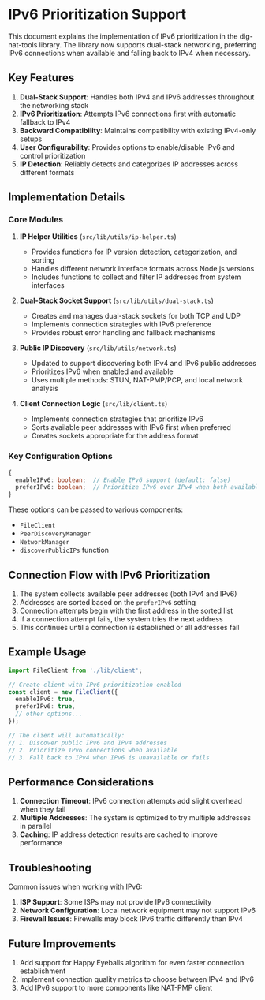# IPv6 Prioritization Support

This document explains the implementation of IPv6 prioritization in the dig-nat-tools library. The library now supports dual-stack networking, preferring IPv6 connections when available and falling back to IPv4 when necessary.

## Key Features

1. **Dual-Stack Support**: Handles both IPv4 and IPv6 addresses throughout the networking stack
2. **IPv6 Prioritization**: Attempts IPv6 connections first with automatic fallback to IPv4
3. **Backward Compatibility**: Maintains compatibility with existing IPv4-only setups
4. **User Configurability**: Provides options to enable/disable IPv6 and control prioritization
5. **IP Detection**: Reliably detects and categorizes IP addresses across different formats

## Implementation Details

### Core Modules

1. **IP Helper Utilities** (`src/lib/utils/ip-helper.ts`)
   - Provides functions for IP version detection, categorization, and sorting
   - Handles different network interface formats across Node.js versions
   - Includes functions to collect and filter IP addresses from system interfaces

2. **Dual-Stack Socket Support** (`src/lib/utils/dual-stack.ts`)
   - Creates and manages dual-stack sockets for both TCP and UDP
   - Implements connection strategies with IPv6 preference
   - Provides robust error handling and fallback mechanisms

3. **Public IP Discovery** (`src/lib/utils/network.ts`)
   - Updated to support discovering both IPv4 and IPv6 public addresses
   - Prioritizes IPv6 when enabled and available
   - Uses multiple methods: STUN, NAT-PMP/PCP, and local network analysis

4. **Client Connection Logic** (`src/lib/client.ts`)
   - Implements connection strategies that prioritize IPv6
   - Sorts available peer addresses with IPv6 first when preferred
   - Creates sockets appropriate for the address format

### Key Configuration Options

```typescript
{
  enableIPv6: boolean;  // Enable IPv6 support (default: false)
  preferIPv6: boolean;  // Prioritize IPv6 over IPv4 when both available (default: true when IPv6 enabled)
}
```

These options can be passed to various components:
- `FileClient`
- `PeerDiscoveryManager`
- `NetworkManager`
- `discoverPublicIPs` function

## Connection Flow with IPv6 Prioritization

1. The system collects available peer addresses (both IPv4 and IPv6)
2. Addresses are sorted based on the `preferIPv6` setting
3. Connection attempts begin with the first address in the sorted list
4. If a connection attempt fails, the system tries the next address
5. This continues until a connection is established or all addresses fail

## Example Usage

```typescript
import FileClient from './lib/client';

// Create client with IPv6 prioritization enabled
const client = new FileClient({
  enableIPv6: true,
  preferIPv6: true,
  // other options...
});

// The client will automatically:
// 1. Discover public IPv6 and IPv4 addresses
// 2. Prioritize IPv6 connections when available
// 3. Fall back to IPv4 when IPv6 is unavailable or fails
```

## Performance Considerations

1. **Connection Timeout**: IPv6 connection attempts add slight overhead when they fail
2. **Multiple Addresses**: The system is optimized to try multiple addresses in parallel
3. **Caching**: IP address detection results are cached to improve performance

## Troubleshooting

Common issues when working with IPv6:

1. **ISP Support**: Some ISPs may not provide IPv6 connectivity
2. **Network Configuration**: Local network equipment may not support IPv6
3. **Firewall Issues**: Firewalls may block IPv6 traffic differently than IPv4

## Future Improvements

1. Add support for Happy Eyeballs algorithm for even faster connection establishment
2. Implement connection quality metrics to choose between IPv4 and IPv6
3. Add IPv6 support to more components like NAT-PMP client 